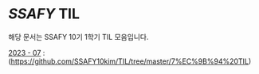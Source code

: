 # *SSAFY* TIL

해당 문서는 SSAFY 10기 1학기 TIL 모음입니다.

[2023 - 07] : (https://github.com/SSAFY10kim/TIL/tree/master/7%EC%9B%94%20TIL)

[2023 - 07]: https://github.com/SSAFY10kim/TIL/tree/master/7%EC%9B%94%20TIL

